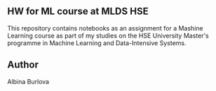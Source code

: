 ## HW for ML course at MLDS HSE

This repository contains notebooks as an assignment for a Mashine Learning course as part of my studies on the HSE University Master's programme in Machine Learning and Data-Intensive Systems.

## Author

Albina Burlova
